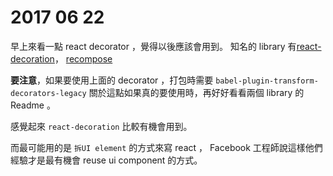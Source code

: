  # 2017 06 22  
 
 早上來看一點 react decorator ，覺得以後應該會用到。 
 知名的 library 有[react-decoration](https://github.com/mbasso/react-decoration)， [recompose](https://github.com/acdlite/recompose)

 **要注意**，如果要使用上面的 decorator ，打包時需要 `babel-plugin-transform-decorators-legacy` 
 關於這點如果真的要使用時，再好好看看兩個 library 的 Readme 。

 感覺起來 `react-decoration` 比較有機會用到。
 
 而最可能用的是 `拆UI element` 的方式來寫 react ， Facebook 工程師說這樣他們經驗才是最有機會 reuse ui component 的方式。
